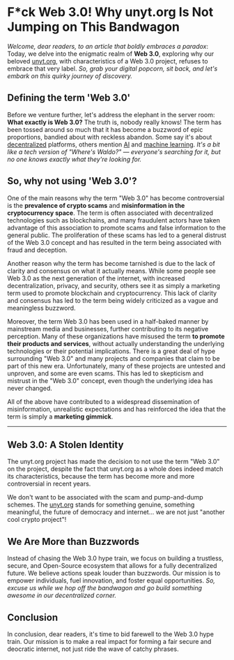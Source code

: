 <!--
	{
		description: "F*ck Web 3.0! Why unyt.org Is Not Jumping on This Bandwagon",
		preview: "res/header-web3.0.png",
		date: ~2023-07-20~,
		tag: "Community",
		author: "unyt.org",
		authorRef: https://unyt.org
	};
-->


# F*ck Web 3.0! Why unyt.org Is Not Jumping on This Bandwagon
*Welcome, dear readers, to an article that boldly embraces a paradox*: Today, we delve into the enigmatic realm of **Web 3.0**, exploring why our beloved [unyt.org](https://unyt.org), with characteristics of a Web 3.0 project, refuses to embrace that very label. *So, grab your digital popcorn, sit back, and let's embark on this quirky journey of discovery.*

## Defining the term 'Web 3.0'
Before we venture further, let's address the elephant in the server room: **What exactly is Web 3.0?** The truth is, nobody really knows! The term has been tossed around so much that it has become a buzzword of epic proportions, bandied about with reckless abandon. Some say it's about [decentralized](https://en.wikipedia.org/wiki/Decentralization) platforms, others mention [AI](https://en.wikipedia.org/wiki/Artificial_intelligence) and [machine learning](https://en.wikipedia.org/wiki/Machine_learning). *It's a bit like a tech version of "Where's Waldo?" — everyone's searching for it, but no one knows exactly what they're looking for.*



## So, why not using 'Web 3.0'?
One of the main reasons why the term "Web 3.0" has become controversial is the **prevalence of crypto scams** and **misinformation in the cryptocurrency space**. The term is often associated with decentralized technologies such as blockchains, and many fraudulent actors have taken advantage of this association to promote scams and false information to the general public. The proliferation of these scams has led to a general distrust of the Web 3.0 concept and has resulted in the term being associated with fraud and deception.

Another reason why the term has become tarnished is due to the lack of clarity and consensus on what it actually means. While some people see Web 3.0 as the next generation of the internet, with increased decentralization, privacy, and security, others see it as simply a marketing term used to promote blockchain and cryptocurrency. This lack of clarity and consensus has led to the term being widely criticized as a vague and meaningless buzzword.

Moreover, the term Web 3.0 has been used in a half-baked manner by mainstream media and businesses, further contributing to its negative perception. Many of these organizations have misused the term **to promote their products and services**, without actually understanding the underlying technologies or their potential implications. There is a great deal of hype surrounding "Web 3.0" and many projects and companies that claim to be part of this new era. Unfortunately, many of these projects are untested and unproven, and some are even scams. This has led to skepticism and mistrust in the "Web 3.0" concept, even though the underlying idea has never changed.

All of the above have contributed to a widespread dissemination of misinformation, unrealistic expectations and has reinforced the idea that the term is simply a **marketing gimmick**.

---

## Web 3.0: A Stolen Identity
The unyt.org project has made the decision to not use the term "Web 3.0" on the project, despite the fact that unyt.org as a whole does indeed match its characteristics, because the term has become more and more controversial in recent years. 

We don't want to be associated with the scam and pump-and-dump schemes. The [unyt.org](https://unyt.org) stands for something genuine, something meaningful, the future of democracy and internet... we are not just "another cool crypto project"!

## We Are More than Buzzwords
Instead of chasing the Web 3.0 hype train, we focus on building a trustless, secure, and Open-Source ecosystem that allows for a fully decentralized future. We believe actions speak louder than buzzwords. Our mission is to empower individuals, fuel innovation, and foster equal opportunities. *So, excuse us while we hop off the bandwagon and go build something awesome in our decentralized corner.*

## Conclusion
In conclusion, dear readers, it's time to bid farewell to the Web 3.0 hype train. Our mission is to make a real impact for forming a fair secure and deocratic internet, not just ride the wave of catchy phrases.